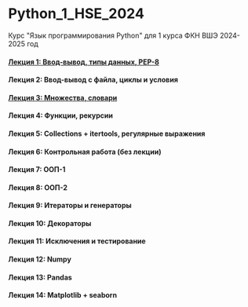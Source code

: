# Python_1_HSE_2024
Курс "Язык программирования Python" для 1 курса ФКН ВШЭ 2024-2025 год

#### [Лекция 1: Ввод-вывод, типы данных, PEP-8](https://colab.research.google.com/github/Palladain/Python_1_HSE_2024/blob/main/Lecture_1.ipynb)
#### Лекция 2: Ввод-вывод с файла, циклы и условия
#### [Лекция 3: Множества, словари](https://colab.research.google.com/github/Palladain/Python_1_HSE_2024/blob/main/Lectures/Lecture_03.ipynb)
#### Лекция 4: Функции, рекурсии
#### Лекция 5: Collections + itertools, регулярные выражения
#### Лекция 6: Контрольная работа (без лекции)
#### Лекция 7: ООП-1
#### Лекция 8: ООП-2
#### Лекция 9: Итераторы и генераторы
#### Лекция 10: Декораторы
#### Лекция 11: Исключения и тестирование
#### Лекция 12: Numpy
#### Лекция 13: Pandas
#### Лекция 14: Matplotlib + seaborn

